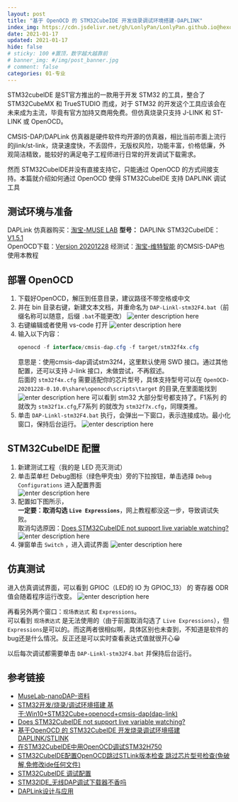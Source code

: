 ```yaml
---
layout: post
title: "基于 OpenOCD 的 STM32CubeIDE 开发烧录调试环境搭建-DAPLINK"
index_img: https://cdn.jsdelivr.net/gh/LonlyPan/LonlyPan.github.io@hexo_source/hexo_images/基于_OpenOCD_的_STM32CubeIDE_开发烧录调试环境搭建-DAPLINK/daplink.png
date: 2021-01-17
updated: 2021-01-17
hide: false
# sticky: 100 #置顶，数字越大越靠前
# banner_img: #/img/post_banner.jpg
# comment: false
categories: 01-专业
---
```


STM32cubeIDE 是ST官方推出的一款用于开发 STM32 的工具，整合了 STM32CubeMX 和 TrueSTUDIO 而成，对于 STM32 的开发这个工具应该会在未来成为主流，毕竟有官方加持又商用免费。但仿真烧录只支持 J-LINK 和 ST-LINK 或 OpenOCD。

CMSIS-DAP/DAPLink 仿真器是硬件软件均开源的仿真器，相比当前市面上流行的jlink/st-link，烧录速度快，不丢固件，无版权风险，功能丰富，价格低廉，外观简洁精致，能较好的满足电子工程师进行日常的开发调试下载需求。

然而 STM32CubeIDE并没有直接支持它，只能通过 OpenOCD 的方式间接支持。本篇就介绍如何通过 OpenOCD 使得 STM32CubeIDE 支持 DAPLINK 调试工具

<!--more-->

## 测试环境与准备

DAPLink 仿真器购买：[淘宝-MUSE LAB](https://item.taobao.com/item.htm?spm=a1z09.2.0.0.264d2e8dPe5l03&id=586425846353&_u=hpkffgddf47)     **型号：** DAPLINk
STM32CubeIDE：[V1.5.1](https://www.st.com/zh/development-tools/stm32cubeide.html#get-software)  
OpenOCD下载：[Version 20201228](https://gnutoolchains.com/arm-eabi/openocd/)
经测试：[淘宝-维特智能](https://detail.tmall.com/item.htm?spm=a1z09.8149145.0.0.331b3f00jkkKmS&id=630953476460) 的CMSIS-DAP也使用本教程

## 部署 OpenOCD

1. 下载好OpenOCD，解压到任意目录，建议路径不带空格或中文  
2. 并在 bin 目录右键，新建文本文档，并重命名为 `DAP-Linkl-stm32F4.bat`（前缀名称可以随意，后缀 `.bat`不能更改）
![enter description here](https://cdn.jsdelivr.net/gh/LonlyPan/LonlyPan.github.io@hexo_source/hexo_images/基于_OpenOCD_的_STM32CubeIDE_开发烧录调试环境搭建-DAPLINK/创建bat.png)
3. 右键编辑或者使用 vs-code 打开
![enter description here](https://cdn.jsdelivr.net/gh/LonlyPan/LonlyPan.github.io@hexo_source/hexo_images/基于_OpenOCD_的_STM32CubeIDE_开发烧录调试环境搭建-DAPLINK/编辑bat.png)
4. 输入以下内容：
   ```java
   openocd -f interface/cmsis-dap.cfg -f target/stm32f4x.cfg
   ```
   意思是：使用cmsis-dap调试stm32f4，这里默认使用 SWD 接口。通过其他配置，还可以支持 J-link 接口，未做尝试，不再叙述。  
   后面的 `stm32f4x.cfg` 需要适配你的芯片型号，具体支持型号可以在 `OpenOCD-20201228-0.10.0\share\openocd\scripts\target` 的目录,在里面能找到
![enter description here](https://cdn.jsdelivr.net/gh/LonlyPan/LonlyPan.github.io@hexo_source/hexo_images/基于_OpenOCD_的_STM32CubeIDE_开发烧录调试环境搭建-DAPLINK/target.png)
可以看到 stm32 大部分型号都支持了。F1系列 的就改为 `stm32f1x.cfg`,F7系列 的就改为 `stm32f7x.cfg`，同理类推。
5. 单击  `DAP-Linkl-stm32F4.bat` 执行，会弹出一下窗口，表示连接成功。最小化窗口，保持后台运行。
![enter description here](https://cdn.jsdelivr.net/gh/LonlyPan/LonlyPan.github.io@hexo_source/hexo_images/基于_OpenOCD_的_STM32CubeIDE_开发烧录调试环境搭建-DAPLINK/打开bat.png)

## STM32CubeIDE 配置

1. 新建测试工程（我的是 LED 亮灭测试）
2. 单击菜单栏 Debug图标（绿色甲壳虫）旁的下拉按钮，单击选择 `Debug Configurations`  进入配置界面  
![enter description here](https://cdn.jsdelivr.net/gh/LonlyPan/LonlyPan.github.io@hexo_source/hexo_images/基于_OpenOCD_的_STM32CubeIDE_开发烧录调试环境搭建-DAPLINK/debug打开.png)
3. 配置如下图所示，  
 **一定要：取消勾选 `Live Expressions`**，网上教程都没这一步，导致调试失败。  
 取消勾选原因：[Does STM32CubeIDE not support live variable watching?](https://community.st.com/s/question/0D53W000003NWoy/does-stm32cubeide-not-support-live-variable-watching)
 ![enter description here](https://cdn.jsdelivr.net/gh/LonlyPan/LonlyPan.github.io@hexo_source/hexo_images/基于_OpenOCD_的_STM32CubeIDE_开发烧录调试环境搭建-DAPLINK/debug配置.png)
 4. 弹窗单击 `Switch` ，进入调试界面
 ![enter description here](https://cdn.jsdelivr.net/gh/LonlyPan/LonlyPan.github.io@hexo_source/hexo_images/基于_OpenOCD_的_STM32CubeIDE_开发烧录调试环境搭建-DAPLINK/switch.png)
 
## 仿真测试
进入仿真调试界面，可以看到 GPIOC（LED的 IO 为 GPIOC_13） 的 寄存器 ODR 值会随着程序运行改变。
![enter description here](https://cdn.jsdelivr.net/gh/LonlyPan/LonlyPan.github.io@hexo_source/hexo_images/基于_OpenOCD_的_STM32CubeIDE_开发烧录调试环境搭建-DAPLINK/调式.gif)

再看另外两个窗口：`现场表达式` 和 `Expressions`。    
可以看到 `现场表达式` 是无法使用的（由于前面取消勾选了 `Live Expressions`），但`Expressions`是可以的。而这两者很相似啊，具体区别也未查到，不知道是软件的bug还是什么情况。反正还是可以实时查看表达式值就很开心😀  

以后每次调试都需要单击 `DAP-Linkl-stm32F4.bat` 并保持后台运行。

## 参考链接

 - [MuseLab-nanoDAP-资料](https://github.com/wuxx/nanoDAP/blob/master/doc/README.md)
 - [STM32开发/烧录/调试环境搭建 基于:Win10+STM32Cube+openocd+cmsis-dap(dap-link)](https://www.cnblogs.com/DragonStart/p/12004523.html)
 - [Does STM32CubeIDE not support live variable watching?](https://community.st.com/s/question/0D53W000003NWoy/does-stm32cubeide-not-support-live-variable-watching)
 - [基于OpenOCD 的 STM32CubeIDE 开发烧录调试环境搭建 DAPLINK/STLINK](http://www.elelab.net/stm32cubeide-flash-openocd-daplink-stlink.html)
 - [在STM32CubeIDE中用OpenOCD调试STM32H750](http://www.wujique.com/2020/03/22/%E5%9C%A8stm32cubeide%E4%B8%AD%E7%94%A8openocd%E8%B0%83%E8%AF%95stm32h750/)
 - [STM32CubeIDE配置OpenOCD跳过STLink版本检查 跳过芯片型号检查(免破解,免修改ide任何文件)](https://www.cnblogs.com/DragonStart/p/12199455.html)
 - [STM32CubeIDE 调试配置](https://github.com/wuxx/nanoDAP/issues/5)
 - [STM32IDE_无线DAP调试下载器不香吗](https://www.bilibili.com/video/av968640373/)
 - [DAPLink设计与应用](https://lgg001.github.io/2018/08/12/DAPLink%E8%AE%BE%E8%AE%A1%E4%B8%8E%E5%BA%94%E7%94%A8/)